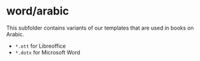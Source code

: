 word/arabic
====

This subfolder contains variants of our templates that are used in books on Arabic.

- `*.ott` for Libreoffice
- `*.dotx` for Microsoft Word
